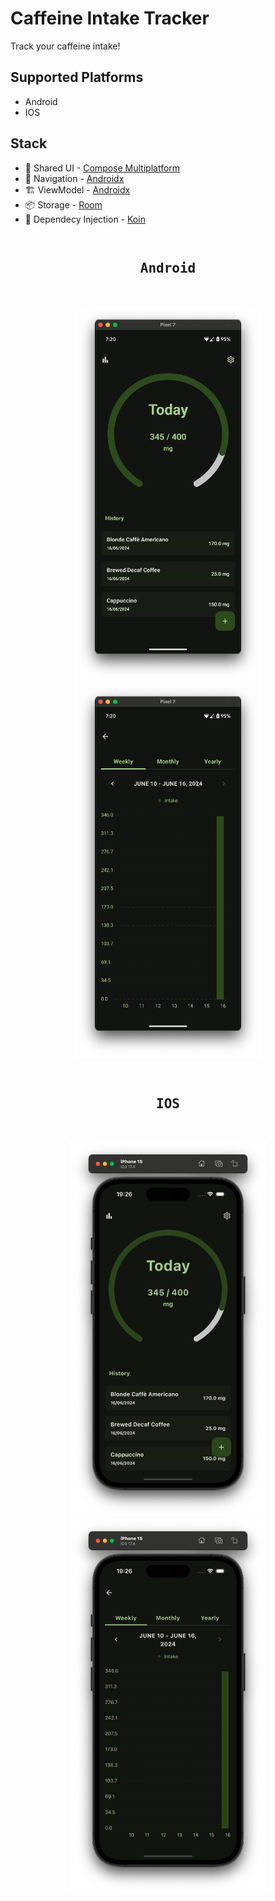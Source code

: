 <H1>Caffeine Intake Tracker</H1>

Track your caffeine intake!

## Supported Platforms
- Android
- IOS

## Stack
- 🍎 Shared UI - [Compose Multiplatform](https://github.com/JetBrains/compose-multiplatform)
- 🚏 Navigation - [Androidx](https://www.jetbrains.com/help/kotlin-multiplatform-dev/compose-navigation-routing.html#sample-project)
- 🏗 ViewModel - [Androidx](https://touchlab.co/kmp-viewmodel)
- 📦 Storage - [Room](https://developer.android.com/kotlin/multiplatform/room)
- 💉 Dependecy Injection - [Koin](https://github.com/InsertKoinIO/koin)

##

<pre>
<h2 align="center">Android</h2>
</pre>
<p align="center">
  <img src="readme-images/android/home.png" height=600>
  <img src="readme-images/android/statistics.png" height=600>
</p>
<pre>  
<h2 align="center">IOS</h2>
</pre>
<p align="center">
  <img src="readme-images/ios/home.png" height=600>
  <img src="readme-images/ios/statistics.png" height=600>
</p>

